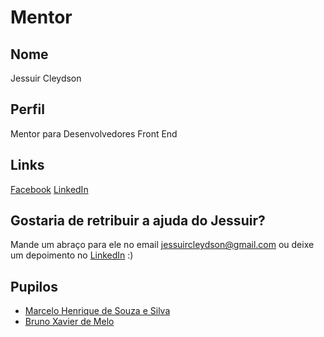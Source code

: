 # Mentor

## Nome

Jessuir Cleydson

## Perfil

Mentor para Desenvolvedores Front End

## Links

[Facebook](https://www.facebook.com/jessuir.cleydson)
[LinkedIn](https://br.linkedin.com/in/jessuir-cleydson-8223b640)

## Gostaria de retribuir a ajuda do Jessuir?

Mande um abraço para ele no email jessuircleydson@gmail.com ou deixe um depoimento no [LinkedIn](https://br.linkedin.com/in/jessuir-cleydson-8223b640) :)

## Pupilos


* [Marcelo Henrique de Souza e Silva](https://github.com/training-center/mentoria/blob/master/pupilos/perfis/MarceloHenrique.md)
* [Bruno Xavier de Melo](https://github.com/training-center/mentoria/blob/master/pupilos/perfis/BrunoMelo.md)